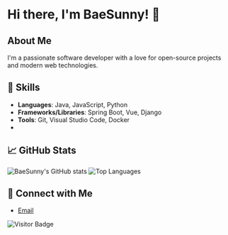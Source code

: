 # Hi there, I'm BaeSunny! 👋

## About Me

I'm a passionate software developer with a love for open-source projects and modern web technologies.

## 🚀 Skills

- **Languages**: Java, JavaScript, Python
- **Frameworks/Libraries**: Spring Boot, Vue, Django
- **Tools**: Git, Visual Studio Code, Docker
- 
## 📈 GitHub Stats

![BaeSunny's GitHub stats](https://github-readme-stats.vercel.app/api?username=BaeSunny&show_icons=true&theme=radical)
![Top Languages](https://github-readme-stats.vercel.app/api/top-langs/?username=BaeSunny&layout=compact&theme=radical)

## 🔗 Connect with Me

- [Email](mailto:bshwa0563@gmail.com)

![Visitor Badge](https://visitor-badge.glitch.me/badge?page_id=BaeSunny.BaeSunny)
